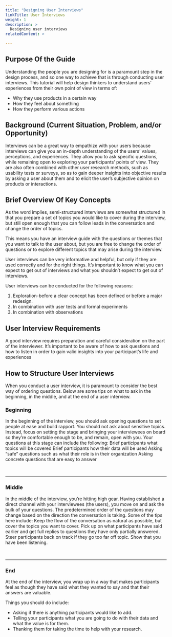 ```yaml
---
title: "Designing User Interviews"
linkTitle: User Interviews
weight: 1
description: >
  Designing user interviews
relatedContent: >

---
```


## Purpose Of the Guide

Understanding the people you are designing for is a paramount step in the design process, and so one way to achieve that is through conducting user interviews. This tutorial will help design thinkers to understand users’ experiences from their own point of view in terms of:

- Why they use products in a certain way
- How they feel about something
- How they perform various actions

## Background (Current Situation, Problem, and/or Opportunity)

Interviews can be a great way to empathize with your users because interviews can give you an in-depth understanding of the users’ values, perceptions, and experiences. They allow you to ask specific questions, while remaining open to exploring your participants’ points of view. They are also often combined with other user research methods, such as usability tests or surveys, so as to gain deeper insights into objective results by asking a user about them and to elicit the user’s subjective opinion on products or interactions.

## Brief Overview Of Key Concepts

As the word implies, semi-structured interviews are somewhat structured in that you prepare a set of topics you would like to cover during the interview, but still open enough that you can follow leads in the conversation and change the order of topics.

This means you have an interview guide with the questions or themes that you want to talk to the user about, but you are free to change the order of questions or to explore different topics that may arise during the interview.

User interviews can be very informative and helpful, but only if they are used correctly and for the right things. It’s important to know what you can expect to get out of interviews and what you shouldn’t expect to get out of interviews.

User interviews can be conducted for the following reasons:

1. Exploration-before a clear concept has been defined or before a major redesign.
2. In combination with user tests and formal experiments
3. In combination with observations

## User Interview Requirements

A good interview requires preparation and careful consideration on the part of the interviewer.
It’s important to be aware of how to ask questions and how to listen in order to gain valid insights into your participant’s life and experiences

## How to Structure User Interviews

When you conduct a user interview, it is paramount to consider the best way of ordering questions. Below are some tips on what to ask in the beginning, in the middle, and at the end of a user interview.

### Beginning

In the beginning of the interview, you should ask opening questions to set people at ease and build rapport. You should not ask about sensitive topics. Instead, focus on setting the stage and bringing your interviewees on board so they’re comfortable enough to be, and remain, open with you. Your questions  at this stage can include the following:
Brief participants what topics will be covered
Brief participants how their data will be used
Asking “safe” questions such as what their role is in their organization
Asking concrete questions that are easy to answer

<br clear="all">

 *****

### Middle

In the middle of the interview, you’re hitting high gear. Having established a direct channel with your interviewees (the users), you move on and ask the bulk of your questions. The predetermined order of the questions may change based on the direction the conversation is taking. Some of the tips here include:
Keep the flow of the conversation as natural as possible, but cover the topics you want to cover.
Pick up on what participants have said earlier and get full replies to questions they have only partially answered.
Steer participants back on track if they go too far off topic.
Show that you have been listening.

<br clear="all">

 *****

### End

At the end of the interview, you wrap up in a way that makes participants feel as though they have said what they wanted to say and that their answers are valuable.

Things you should do include:

- Asking if there is anything participants would like to add.
- Telling your participants what you are going to do with their data and what the value is for them.
- Thanking them for taking the time to help with your research.

